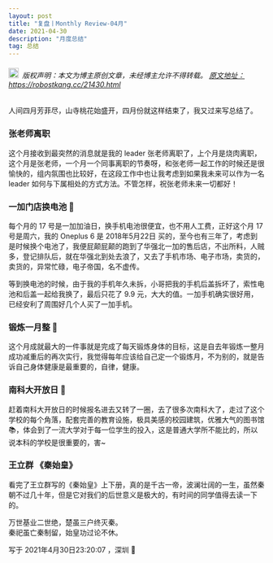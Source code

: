 ```yaml
---
layout: post
title: "复盘丨Monthly Review-04月"
date: 2021-04-30 
description: "月度总结"
tag: 总结
---   
```


<h6><img src="https://robotkang-1257995526.cos.ap-chengdu.myqcloud.com/icon/copyright.png" alt="copyright" style="display:inline;margin-bottom: -5px;" width="20" height="20"> 版权声明：本文为博主原创文章，未经博主允许不得转载。
<a target="_blank" href="https://robotkang.cc/21430.html">原文地址：https://robostkang.cc/21430.html </a>
</h6>                           

 
人间四月芳菲尽，山寺桃花始盛开，四月份就这样结束了，我又过来写总结了。         

### 张老师离职         

这个月接收到最突然的消息就是我的 leader 张老师离职了，上个月是烧肉离职，这个月是张老师，一个月一个同事离职的节奏呀，和张老师一起工作的时候还是很愉快的，组内氛围也比较好，在这段工作中也让我考虑到如果我未来可以作为一名 leader 如何与下属相处的方式方法。不管怎样，祝张老师未来一切都好！        

### 一加门店换电池 📱          

每个月的 17 号是一加加油日，换手机电池很便宜，也不用人工费，正好这个月 17 号是周六，我的 Oneplus 6 是 2018年5月22日 买的，至今也有三年了，考虑到是时候换个电池了，我便屁颠屁颠的跑到了华强北一加的售后店，不出所料，人贼多，登记排队后，就在华强北到处去浪了，又去了手机市场、电子市场，卖货的，卖货的，异常忙碌，电子帝国，名不虚传。       

等到换电池的时候，由于我的手机年久未拆，小哥把我的手机后盖拆坏了，索性电池和后盖一起给我换了，最后只花了 9.9 元，大大的值。一加手机确实很好用，已经安利了周围好几个人买了一加手机。         

### 锻炼一月整 🏓        
 
这个月成就最大的一件事就是完成了每天锻炼身体的目标，这是自去年锻炼一整月成功减重后的再次实行，我觉得每年应该给自己定一个锻炼月，不为别的，就是告诉自己身体健康是最重要的，自律，健康。          


### 南科大开放日 🏫          

赶着南科大开放日的时候报名进去又转了一圈，去了很多次南科大了，走过了这个学校的每个角落，配套完善的教育设施，极具美感的校园建筑，优雅大气的图书馆📚，体会到了一流大学对于每一位学生的投入，这是普通大学所不能比的，所以说本科的学校是很重要的，害~          

### 王立群 《秦始皇》         

看完了王立群写的《秦始皇》上下册，真的是千古一帝，波澜壮阔的一生，虽然秦朝不过几十年，但是它对我们的后世意义是极大的，有时间的同学值得去读一下的。          

万世基业二世绝，楚虽三户终灭秦。       
秦祀虽亡秦制留，始皇功过论不休。        


写于 2021年4月30日23:20:07 ，深圳 🎈       

